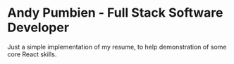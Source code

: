 # Andy Pumbien - Full Stack Software Developer

Just a simple implementation of my resume, to help demonstration of some core React skills.
